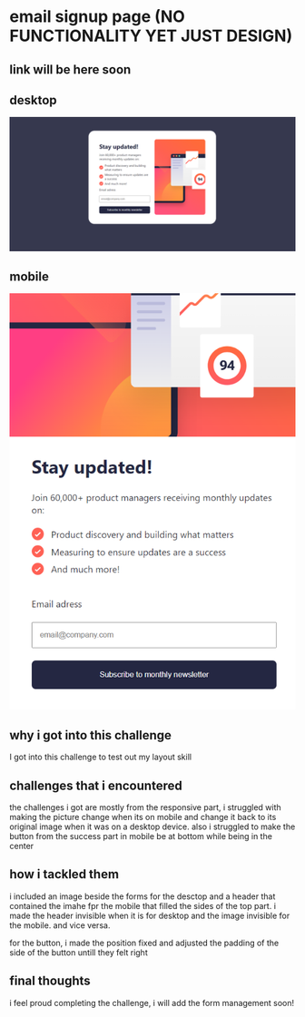 # email signup page (NO FUNCTIONALITY YET JUST DESIGN)

## link will be here soon

## desktop
![alt text](image.png)
## mobile
![alt text](image-1.png)

## why i got into this challenge
I got into this challenge to test out my layout skill

## challenges that i encountered
the challenges i got are mostly from the responsive part, i struggled with making the picture change when its on mobile and change it back to its original image when it was on a desktop device. also i struggled to make the button from the success part in mobile be at bottom while being in the center

## how i tackled them
i included an image beside the forms for the desctop and a header that contained the imahe fpr the mobile that filled the sides of the top part. i made the header invisible when it is for desktop and the image invisible for the mobile. and vice versa.  

for the button, i made the position fixed and adjusted the padding of the side of the button untill they felt right 


## final thoughts
i feel proud completing the challenge, i will add the form management soon!

